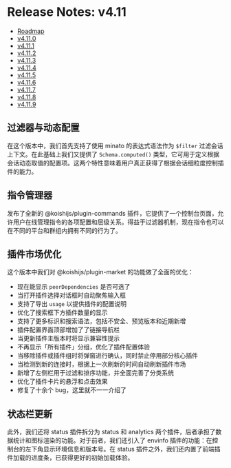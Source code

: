 # Release Notes: v4.11

- [Roadmap](https://github.com/koishijs/koishi/issues/892)
- [v4.11.0](https://github.com/koishijs/koishi/releases/tag/4.11.0)
- [v4.11.1](https://github.com/koishijs/koishi/releases/tag/4.11.1)
- [v4.11.2](https://github.com/koishijs/koishi/releases/tag/4.11.2)
- [v4.11.3](https://github.com/koishijs/koishi/releases/tag/4.11.3)
- [v4.11.4](https://github.com/koishijs/koishi/releases/tag/4.11.4)
- [v4.11.5](https://github.com/koishijs/koishi/releases/tag/4.11.5)
- [v4.11.6](https://github.com/koishijs/koishi/releases/tag/4.11.6)
- [v4.11.7](https://github.com/koishijs/koishi/releases/tag/4.11.7)
- [v4.11.8](https://github.com/koishijs/koishi/releases/tag/4.11.8)
- [v4.11.9](https://github.com/koishijs/koishi/releases/tag/4.11.9)

## 过滤器与动态配置

在这个版本中，我们首先支持了使用 minato 的表达式语法作为 `$filter` 过滤会话上下文。在此基础上我们又提供了 `Schema.computed()` 类型，它可用于定义根据会话动态取值的配置项。这两个特性意味着用户真正获得了根据会话细粒度控制插件的能力。

## 指令管理器

发布了全新的 @koishijs/plugin-commands 插件，它提供了一个控制台页面，允许用户在线管理指令的各项配置和层级关系。得益于过滤器机制，现在指令也可以在不同的平台和群组内拥有不同的行为了。

## 插件市场优化

这个版本中我们对 @koishijs/plugin-market 的功能做了全面的优化：

- 现在能显示 `peerDependencies` 是否可选了
- 当打开插件选择对话框时自动聚焦输入框
- 支持了导出 `usage` 以提供插件的配置说明
- 优化了搜索框下方插件数量的显示
- 支持了更多标识和搜索语法，包括不安全、预览版本和近期新增
- 插件配置界面顶部增加了了链接导航栏
- 当更新插件主版本时将显示兼容性提示
- 不再显示「所有插件」分组，优化了插件配置体验
- 当移除插件或插件组时将弹窗进行确认，同时禁止停用部分核心插件
- 当检测到新的连接时，根据上一次刷新的时间自动刷新插件市场
- 新增了左侧栏用于过滤和排序功能，并全面完善了分类系统
- 优化了插件卡片的悬浮和点击效果
- 修复了十余个 bug，这里就不一一介绍了

## 状态栏更新

此外，我们还将 status 插件拆分为 status 和 analytics 两个插件，后者承担了数据统计和图标渲染的功能。对于前者，我们还引入了 envinfo 插件的功能：在控制台的左下角显示环境信息和版本号。在 status 插件之外，我们还内置了前端插件加载的进度条，已获得更好的初始加载体验。
